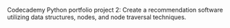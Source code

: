 Codecademy Python portfolio project 2: Create a recommendation software utilizing data structures, nodes, and node traversal techniques.
